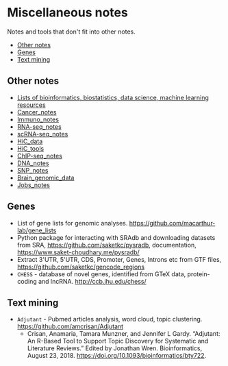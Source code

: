 # Miscellaneous notes

Notes and tools that don't fit into other notes.

* [Other notes](#other-notes)
* [Genes](#genes)
* [Text mining](#text-mining)


## Other notes

- [Lists of bioinformatics, biostatistics, data science, machine learning resources](https://github.com/mdozmorov/blogs)
- [Cancer_notes](https://github.com/mdozmorov/Cancer_notes)
- [Immuno_notes](https://github.com/mdozmorov/Immuno_notes)
- [RNA-seq_notes](https://github.com/mdozmorov/RNA-seq_notes)
- [scRNA-seq_notes](https://github.com/mdozmorov/scRNA-seq_notes)
- [HiC_data](https://github.com/mdozmorov/HiC_data)
- [HiC_tools](https://github.com/mdozmorov/HiC_tools)
- [ChIP-seq_notes](https://github.com/mdozmorov/ChIP-seq_notes)
- [DNA_notes](https://github.com/mdozmorov/DNA_notes)
- [SNP_notes](https://github.com/mdozmorov/SNP_notes)
- [Brain_genomic_data](https://github.com/mdozmorov/Brain_genomic_data)
- [Jobs_notes](https://github.com/mdozmorov/Jobs_notes)

## Genes

- List of gene lists for genomic analyses. https://github.com/macarthur-lab/gene_lists
- Python package for interacting with SRAdb and downloading datasets from SRA, https://github.com/saketkc/pysradb, documentation, https://www.saket-choudhary.me/pysradb/
- Extract 3'UTR, 5'UTR, CDS, Promoter, Genes, Introns etc from GTF files, https://github.com/saketkc/gencode_regions
- `CHESS` - database of novel genes, identified from GTeX data, protein-coding and lncRNA. http://ccb.jhu.edu/chess/

## Text mining

- `Adjutant` - Pubmed articles analysis, word cloud, topic clustering. https://github.com/amcrisan/Adjutant
    - Crisan, Anamaria, Tamara Munzner, and Jennifer L Gardy. “Adjutant: An R-Based Tool to Support Topic Discovery for Systematic and Literature Reviews.” Edited by Jonathan Wren. Bioinformatics, August 23, 2018. https://doi.org/10.1093/bioinformatics/bty722.


